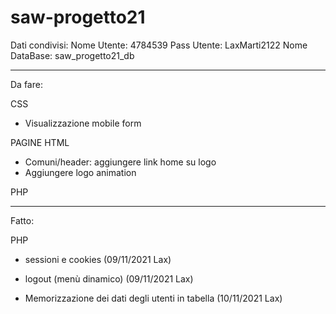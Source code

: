 # saw-progetto21

Dati condivisi:
Nome Utente: 4784539
Pass Utente: LaxMarti2122 
Nome DataBase: saw_progetto21_db

--------------------------------------------------------------------------------------


Da fare:

CSS
- Visualizzazione mobile form

PAGINE HTML
- Comuni/header: aggiungere link home su logo
- Aggiungere logo animation

PHP


--------------------------------------------------------------------------------------

Fatto:

PHP
- sessioni e cookies (09/11/2021 Lax)
- logout (menù dinamico) (09/11/2021 Lax)

- Memorizzazione dei dati degli utenti in tabella (10/11/2021 Lax)
